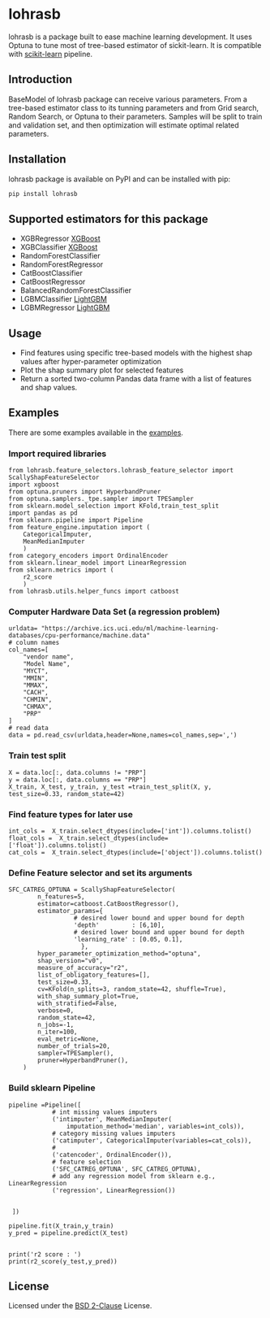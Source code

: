 # lohrasb

lohrasb is a package built to ease machine learning development. It uses Optuna to tune most of tree-based estimator of sickit-learn. It is compatible with [scikit-learn](https://scikit-learn.org) pipeline.


## Introduction

BaseModel of lohrasb package can receive various parameters. From a tree-based estimator class to its tunning parameters and from Grid search, Random Search, or Optuna to their parameters. Samples will be split to train and validation set, and then optimization will estimate optimal related parameters.

## Installation

lohrasb package is available on PyPI and can be installed with pip:

```sh
pip install lohrasb
```


## Supported estimators for this package

- XGBRegressor  [XGBoost](https://github.com/dmlc/xgboost)
- XGBClassifier [XGBoost](https://github.com/dmlc/xgboost)
- RandomForestClassifier 
- RandomForestRegressor 
- CatBoostClassifier 
- CatBoostRegressor 
- BalancedRandomForestClassifier 
- LGBMClassifier [LightGBM](https://github.com/microsoft/LightGBM)
- LGBMRegressor [LightGBM](https://github.com/microsoft/LightGBM)

## Usage

- Find features using specific tree-based models with the highest shap values after hyper-parameter optimization
- Plot the shap summary plot for selected features
- Return a sorted two-column Pandas data frame with a list of features and shap values. 


## Examples 

There are some examples  available in the [examples](https://github.com/drhosseinjavedani/lohrasb/tree/main/lohrasb/examples). 

### Import required libraries
```
from lohrasb.feature_selectors.lohrasb_feature_selector import ScallyShapFeatureSelector
import xgboost
from optuna.pruners import HyperbandPruner
from optuna.samplers._tpe.sampler import TPESampler
from sklearn.model_selection import KFold,train_test_split
import pandas as pd
from sklearn.pipeline import Pipeline
from feature_engine.imputation import (
    CategoricalImputer,
    MeanMedianImputer
    )
from category_encoders import OrdinalEncoder
from sklearn.linear_model import LinearRegression
from sklearn.metrics import (
    r2_score
    )
from lohrasb.utils.helper_funcs import catboost
```

### Computer Hardware Data Set (a regression problem)
```
urldata= "https://archive.ics.uci.edu/ml/machine-learning-databases/cpu-performance/machine.data"
# column names
col_names=[
    "vendor name",
    "Model Name",
    "MYCT",
    "MMIN",
    "MMAX",
    "CACH",
    "CHMIN",
    "CHMAX",
    "PRP"
]
# read data
data = pd.read_csv(urldata,header=None,names=col_names,sep=',')
```
### Train test split
```
X = data.loc[:, data.columns != "PRP"]
y = data.loc[:, data.columns == "PRP"]
X_train, X_test, y_train, y_test =train_test_split(X, y, test_size=0.33, random_state=42)
```
### Find feature types for later use
```
int_cols =  X_train.select_dtypes(include=['int']).columns.tolist()
float_cols =  X_train.select_dtypes(include=['float']).columns.tolist()
cat_cols =  X_train.select_dtypes(include=['object']).columns.tolist()
```

###  Define Feature selector and set its arguments  
```
SFC_CATREG_OPTUNA = ScallyShapFeatureSelector(
        n_features=5,
        estimator=catboost.CatBoostRegressor(),
        estimator_params={
                  # desired lower bound and upper bound for depth
                  'depth'         : [6,10],
                  # desired lower bound and upper bound for depth
                  'learning_rate' : [0.05, 0.1],  
                    },
        hyper_parameter_optimization_method="optuna",
        shap_version="v0",
        measure_of_accuracy="r2",
        list_of_obligatory_features=[],
        test_size=0.33,
        cv=KFold(n_splits=3, random_state=42, shuffle=True),
        with_shap_summary_plot=True,
        with_stratified=False,
        verbose=0,
        random_state=42,
        n_jobs=-1,
        n_iter=100,
        eval_metric=None,
        number_of_trials=20,
        sampler=TPESampler(),
        pruner=HyperbandPruner(),
    )
```

### Build sklearn Pipeline  
```
pipeline =Pipeline([
            # int missing values imputers
            ('intimputer', MeanMedianImputer(
                imputation_method='median', variables=int_cols)),
            # category missing values imputers
            ('catimputer', CategoricalImputer(variables=cat_cols)),
            #
            ('catencoder', OrdinalEncoder()),
            # feature selection
            ('SFC_CATREG_OPTUNA', SFC_CATREG_OPTUNA),
            # add any regression model from sklearn e.g., LinearRegression
            ('regression', LinearRegression())


 ])

pipeline.fit(X_train,y_train)
y_pred = pipeline.predict(X_test)


print('r2 score : ')
print(r2_score(y_test,y_pred))

```


## License
Licensed under the [BSD 2-Clause](https://opensource.org/licenses/BSD-2-Clause) License.